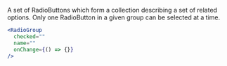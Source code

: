 A set of RadioButtons which form a collection describing a set of related options. Only one RadioButton in a given group can be selected at a time.

<div class="examples">

</div>

```jsx
<RadioGroup
  checked=""
  name=""
  onChange={() => {}}
/>
```
